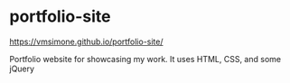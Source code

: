 # portfolio-site

https://vmsimone.github.io/portfolio-site/

Portfolio website for showcasing my work. It uses HTML, CSS, and some jQuery

